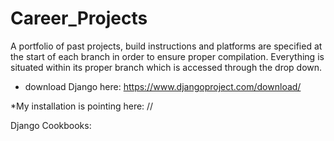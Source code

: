 # Career_Projects
A portfolio of past projects, build instructions and platforms are specified at the start of each branch in order to ensure proper compilation.  Everything is situated within its proper branch which is accessed through the drop down.   

* download Django here: https://www.djangoproject.com/download/

*My installation is pointing here: //

Django Cookbooks: 


